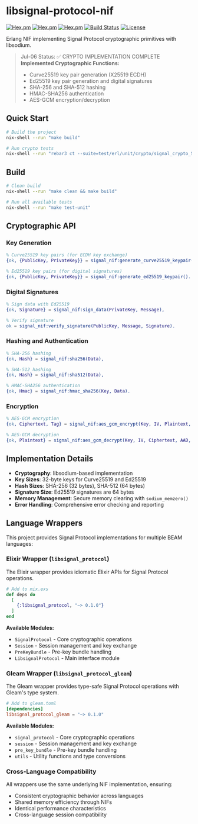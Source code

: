 # libsignal-protocol-nif

[![Hex.pm](https://img.shields.io/hexpm/v/libsignal_protocol_nif.svg)](https://hex.pm/packages/libsignal_protocol_nif)
[![Hex.pm](https://img.shields.io/hexpm/v/libsignal_protocol.svg)](https://hex.pm/packages/libsignal_protocol)
[![Hex.pm](https://img.shields.io/hexpm/v/libsignal_protocol_gleam.svg)](https://hex.pm/packages/libsignal_protocol_gleam)
[![Build Status](https://img.shields.io/badge/build-passing-brightgreen.svg)](https://github.com/hydepwns/libsignal-protocol-nif)
[![License](https://img.shields.io/badge/license-MIT-blue.svg)](LICENSE)

Erlang NIF implementing Signal Protocol cryptographic primitives with libsodium.

> Jul-06 Status: ✅ CRYPTO IMPLEMENTATION COMPLETE
> **Implemented Cryptographic Functions:**
>
> - Curve25519 key pair generation (X25519 ECDH)
> - Ed25519 key pair generation and digital signatures
> - SHA-256 and SHA-512 hashing
> - HMAC-SHA256 authentication
> - AES-GCM encryption/decryption

## Quick Start

```bash
# Build the project
nix-shell --run "make build"

# Run crypto tests
nix-shell --run "rebar3 ct --suite=test/erl/unit/crypto/signal_crypto_SUITE.erl"
```

## Build

```bash
# Clean build
nix-shell --run "make clean && make build"

# Run all available tests
nix-shell --run "make test-unit"
```

## Cryptographic API

### Key Generation

```erlang
% Curve25519 key pairs (for ECDH key exchange)
{ok, {PublicKey, PrivateKey}} = signal_nif:generate_curve25519_keypair(),

% Ed25519 key pairs (for digital signatures)
{ok, {PublicKey, PrivateKey}} = signal_nif:generate_ed25519_keypair().
```

### Digital Signatures

```erlang
% Sign data with Ed25519
{ok, Signature} = signal_nif:sign_data(PrivateKey, Message),

% Verify signature
ok = signal_nif:verify_signature(PublicKey, Message, Signature).
```

### Hashing and Authentication

```erlang
% SHA-256 hashing
{ok, Hash} = signal_nif:sha256(Data),

% SHA-512 hashing
{ok, Hash} = signal_nif:sha512(Data),

% HMAC-SHA256 authentication
{ok, Hmac} = signal_nif:hmac_sha256(Key, Data).
```

### Encryption

```erlang
% AES-GCM encryption
{ok, Ciphertext, Tag} = signal_nif:aes_gcm_encrypt(Key, IV, Plaintext, AAD, TagLength),

% AES-GCM decryption
{ok, Plaintext} = signal_nif:aes_gcm_decrypt(Key, IV, Ciphertext, AAD, Tag, PlaintextLength).
```

## Implementation Details

- **Cryptography**: libsodium-based implementation
- **Key Sizes**: 32-byte keys for Curve25519 and Ed25519
- **Hash Sizes**: SHA-256 (32 bytes), SHA-512 (64 bytes)
- **Signature Size**: Ed25519 signatures are 64 bytes
- **Memory Management**: Secure memory clearing with `sodium_memzero()`
- **Error Handling**: Comprehensive error checking and reporting

## Language Wrappers

This project provides Signal Protocol implementations for multiple BEAM languages:

### Elixir Wrapper (`libsignal_protocol`)

The Elixir wrapper provides idiomatic Elixir APIs for Signal Protocol operations.

```elixir
# Add to mix.exs
def deps do
  [
    {:libsignal_protocol, "~> 0.1.0"}
  ]
end
```

**Available Modules:**

- `SignalProtocol` - Core cryptographic operations
- `Session` - Session management and key exchange
- `PreKeyBundle` - Pre-key bundle handling
- `LibsignalProtocol` - Main interface module

### Gleam Wrapper (`libsignal_protocol_gleam`)

The Gleam wrapper provides type-safe Signal Protocol operations with Gleam's type system.

```toml
# Add to gleam.toml
[dependencies]
libsignal_protocol_gleam = "~> 0.1.0"
```

**Available Modules:**

- `signal_protocol` - Core cryptographic operations
- `session` - Session management and key exchange
- `pre_key_bundle` - Pre-key bundle handling
- `utils` - Utility functions and type conversions

### Cross-Language Compatibility

All wrappers use the same underlying NIF implementation, ensuring:

- Consistent cryptographic behavior across languages
- Shared memory efficiency through NIFs
- Identical performance characteristics
- Cross-language session compatibility
